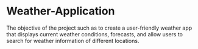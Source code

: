 # Weather-Application
The objective of the project such as to create a user-friendly weather app that displays current weather conditions,  forecasts, and allow users to search for weather information of different locations.
